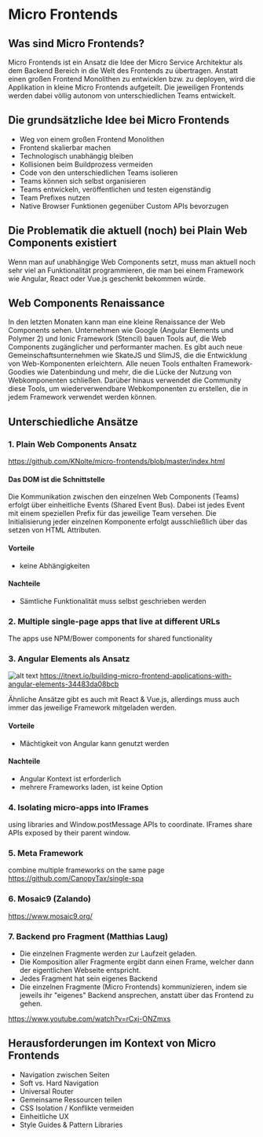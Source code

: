 # Micro Frontends

## Was sind Micro Frontends?

Micro Frontends ist ein Ansatz die Idee der Micro Service Architektur als dem Backend Bereich in die Welt des Frontends zu übertragen. Anstatt einen großen Frontend Monolithen zu entwicklen bzw. zu deployen, wird die Applikation in kleine Micro Frontends aufgeteilt. Die jeweiligen Frontends werden dabei völlig autonom von unterschiedlichen Teams entwickelt.

## Die grundsätzliche Idee bei Micro Frontends

* Weg von einem großen Frontend Monolithen
* Frontend skalierbar machen
* Technologisch unabhängig bleiben
* Kollisionen beim Buildprozess vermeiden
* Code von den unterschiedlichen Teams isolieren
* Teams können sich selbst organisieren
* Teams entwickeln, veröffentlichen und testen eigenständig
* Team Prefixes nutzen
* Native Browser Funktionen gegenüber Custom APIs bevorzugen

## Die Problematik die aktuell (noch) bei Plain Web Components existiert

Wenn man auf unabhängige Web Components setzt, muss man aktuell noch sehr viel an Funktionalität programmieren, die man bei einem Framework wie Angular, React oder Vue.js geschenkt bekommen würde.

## Web Components Renaissance
In den letzten Monaten kann man eine kleine Renaissance der Web Components sehen. Unternehmen wie Google (Angular Elements und Polymer 2) und Ionic Framework (Stencil) bauen Tools auf, die Web Components zugänglicher und performanter machen. Es gibt auch neue Gemeinschaftsunternehmen wie SkateJS und SlimJS, die die Entwicklung von Web-Komponenten erleichtern. Alle neuen Tools enthalten Framework-Goodies wie Datenbindung und mehr, die die Lücke der Nutzung von Webkomponenten schließen. Darüber hinaus verwendet die Community diese Tools, um wiederverwendbare Webkomponenten zu erstellen, die in jedem Framework verwendet werden können.

## Unterschiedliche Ansätze

### 1. Plain Web Components Ansatz
https://github.com/KNolte/micro-frontends/blob/master/index.html

#### Das DOM ist die Schnittstelle
Die Kommunikation zwischen den einzelnen Web Components (Teams) erfolgt über einheitliche Events (Shared Event Bus). Dabei ist jedes Event mit einem speziellen Prefix für das jeweilige Team versehen. Die Initialisierung jeder einzelnen Komponente erfolgt ausschließlich über das setzen von HTML Attributen.

#### Vorteile
* keine Abhängigkeiten

#### Nachteile
* Sämtliche Funktionalität muss selbst geschrieben werden

### 2. Multiple single-page apps that live at different URLs
The apps use NPM/Bower components for shared functionality

### 3. Angular Elements als Ansatz
![alt text](https://cdn-images-1.medium.com/max/2000/1*x-BikaKLnRBWop9T-6gJmA.png)
https://itnext.io/building-micro-frontend-applications-with-angular-elements-34483da08bcb

Ähnliche Ansätze gibt es auch mit React & Vue.js, allerdings muss auch immer das jeweilige Framework mitgeladen werden.

#### Vorteile
* Mächtigkeit von Angular kann genutzt werden

#### Nachteile
* Angular Kontext ist erforderlich
* mehrere Frameworks laden, ist keine Option

### 4. Isolating micro-apps into IFrames
using libraries and Window.postMessage APIs to coordinate. IFrames share APIs exposed by their parent window.

### 5. Meta Framework
combine multiple frameworks on the same page 
https://github.com/CanopyTax/single-spa

### 6. Mosaic9 (Zalando)
https://www.mosaic9.org/

### 7. Backend pro Fragment (Matthias Laug)
* Die einzelnen Fragmente werden zur Laufzeit geladen.
* Die Komposition aller Fragmente ergibt dann einen Frame, welcher dann der eigentlichen Webseite entspricht.
* Jedes Fragment hat sein eigenes Backend
* Die einzelnen Fragmente (Micro Frontends) kommunizieren, indem sie jeweils ihr "eigenes" Backend ansprechen, anstatt über das Frontend zu gehen.

https://www.youtube.com/watch?v=rCxj-ONZmxs

## Herausforderungen im Kontext von Micro Frontends

* Navigation zwischen Seiten
* Soft vs. Hard Navigation
* Universal Router
* Gemeinsame Ressourcen teilen
* CSS Isolation / Konflikte vermeiden
* Einheitliche UX
* Style Guides & Pattern Libraries
